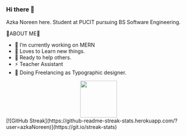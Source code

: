 ### Hi there 👋


Azka Noreen here. Student at PUCIT pursuing BS Software Engineering.

🧐ABOUT ME🚀
- 🔭 I’m currently working on MERN
- 🌱 Loves to Learn new things.
- 🤔 Ready to help others.
- ⚡ Teacher Assistant
- 🌱 Doing Freelancing as Typographic designer.

<div id="header" align="center">
  <img src="https://media.giphy.com/media/hqU2KkjW5bE2v2Z7Q2/giphy.gif" width="100"/>
</div>
[![GitHub Streak](https://github-readme-streak-stats.herokuapp.com/?user=azkaNoreen)](https://git.io/streak-stats)
